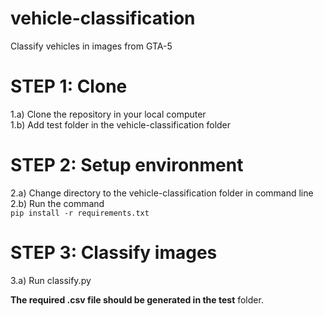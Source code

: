 # vehicle-classification
Classify vehicles in images from GTA-5
# STEP 1: Clone
1.a) Clone the repository in your local computer<br />
1.b) Add test folder in the vehicle-classification folder<br />
# STEP 2: Setup environment
2.a) Change directory to the vehicle-classification folder in command line<br />
2.b) Run the command<br />
```pip install -r requirements.txt```
# STEP 3: Classify images
3.a) Run classify.py 

<b>The required .csv file should be generated in the test</b> folder.<br />


